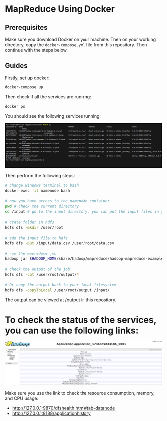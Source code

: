 # MapReduce Using Docker

## Prerequisites
Make sure you download Docker on your machine. Then on your working directory, copy the `docker-compose.yml` file from this repository. Then continue with the steps below.

## Guides

Firstly, set up docker:

```bash
docker-compose up
```

Then check if all the services are running:

```bash
docker ps
```

You should see the following services running:

![Alt](img1.png)

Then perform the following steps:

```bash
# change windows terminal to bash
docker exec -it namenode bash

# now you have access to the namenode container
pwd # check the current directory
cd /input # go to the input directory, you can put the input files in your local machine and they will show up here

# crate folder in hdfs
hdfs dfs -mkdir /user/root

# add the input file to hdfs
hdfs dfs -put /input/data.csv /user/root/data.csv

# run the mapreduce job
hadoop jar $HADOOP_HOME/share/hadoop/mapreduce/hadoop-mapreduce-examples-3.2.1.jar wordcount /user/root/data.csv /user/root/output

# check the output of the job
hdfs dfs -cat /user/root/output/*

# Or copy the output back to your local filesystem
hdfs dfs -copyToLocal /user/root/output /input/

```

The output can be viewed at /output in this repository.


# To check the status of the services, you can use the following links:

![Alt](img2.png)

Make sure you use the link to check the resource consumption, memory, and CPU usage:
- http://127.0.0.1:9870/dfshealth.html#tab-datanode
- http://127.0.0.1:8188/applicationhistory

